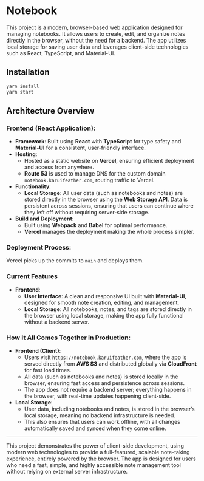 # Notebook

This project is a modern, browser-based web application designed for managing notebooks. It allows users to create, edit, and organize notes directly in the browser, without the need for a backend. The app utilizes local storage for saving user data and leverages client-side technologies such as React, TypeScript, and Material-UI.

## Installation

```bash
yarn install
yarn start
```

## Architecture Overview

### Frontend (React Application):

- **Framework**: Built using **React** with **TypeScript** for type safety and **Material-UI** for a consistent, user-friendly interface.
- **Hosting**:
  - Hosted as a static website on **Vercel**, ensuring efficient deployment and access from anywhere.
  - **Route 53** is used to manage DNS for the custom domain `notebook.karuifeather.com`, routing traffic to Vercel.
- **Functionality**:
  - **Local Storage**: All user data (such as notebooks and notes) are stored directly in the browser using the **Web Storage API**. Data is persistent across sessions, ensuring that users can continue where they left off without requiring server-side storage.
- **Build and Deployment**:
  - Built using **Webpack** and **Babel** for optimal performance.
  - **Vercel** manages the deployment making the whole process simpler.

### Deployment Process:

Vercel picks up the commits to `main` and deploys them.

### Current Features

- **Frontend**:
  - **User Interface**: A clean and responsive UI built with **Material-UI**, designed for smooth note creation, editing, and management.
  - **Local Storage**: All notebooks, notes, and tags are stored directly in the browser using local storage, making the app fully functional without a backend server.

### How It All Comes Together in Production:

- **Frontend (Client)**:
  - Users visit `https://notebook.karuifeather.com`, where the app is served directly from **AWS S3** and distributed globally via **CloudFront** for fast load times.
  - All data (such as notebooks and notes) is stored locally in the browser, ensuring fast access and persistence across sessions.
  - The app does not require a backend server; everything happens in the browser, with real-time updates happening client-side.
- **Local Storage**:
  - User data, including notebooks and notes, is stored in the browser’s local storage, meaning no backend infrastructure is needed.
  - This also ensures that users can work offline, with all changes automatically saved and synced when they come online.

---

This project demonstrates the power of client-side development, using modern web technologies to provide a full-featured, scalable note-taking experience, entirely powered by the browser. The app is designed for users who need a fast, simple, and highly accessible note management tool without relying on external server infrastructure.
